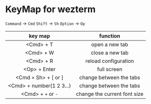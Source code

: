# KeyMap for wezterm

`Command` -> `Cmd`
`Shift` -> `Sh`
`Option` -> `Op`

| key map | function | 
| :------------------------: | :----------------------------: |
| \<Cmd\> + T | open a new tab  | 
| \<Cmd\> + W | close a new tab  | 
| \<Cmd\> + R | reload configuration  | 
| \<Op\> + Enter | full screen  | 
| \<Cmd + Sh\> + [ or \] | change between the tabs  | 
| \<Cmd\> + number(1 2 3...) | change between the tabs  | 
| \<Cmd\> + `+` or `-` | change the current font size   | 
